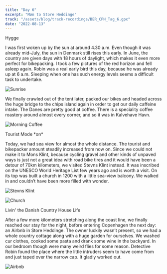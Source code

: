 ```yaml
---
title: "Day 6"
excerpt: "Møn to Store Heddinge"
track: "/assets/blog/track-recordings/BER_CPH_Tag_6.gpx"
date: "2022-08-13"
---
```


Hygge

I was first woken up by the sun at around 4.30 a.m. Even though it was already mid-July, the sun in Denmark still rises this early. In June, the country are given days with 18 hours of daylight, which makes it even more perfect for bikepacking. I took a few pictures of the red horizon and fell asleep again. Robin was a real early bird this day, because he was already up at 6 a.m. Sleeping when one has such energy levels seems a difficult task to undertake. 

![Sunrise]($BASEPATH/assets/blog/images/day6_sunrise.jpg)

We finally crawled out of the tent later, packed our bikes and headed across the huge bridge to the chips island again in order to get our daily caffeine intake. The Danes are pretty good at coffee. There is a speciality coffee roastery around almost every corner, and so it was in Kalvehave Havn. 

![Morning Coffee]($BASEPATH/assets/blog/images/day6_morning-coffee.jpg)

Tourist Mode \*on*

Today, we had sea view for almost the whole distance. The tourist and bikepacker amount steadily increased from now on. Since we could not make it to Mons Klint, because cycling gravel and other kinds of unpaved ways is just not a great idea with road bike tires and it would have been a detour of 70km kilometers, we visited Stevns Klint instead. It was inscribed on the UNESCO World Heritage List few years ago and is worth a visit. On its top was built a church in 1200 with a little sea-view balcony. We walked in and couldn’t have been more filled with wonder. 

![Stevns Klint]($BASEPATH/assets/blog/images/day6_Stevns-Klint.jpg)

![Church]($BASEPATH/assets/blog/images/day6_church.jpg)

Livin' the Danish Country House Life

After a few more kilometers stretching along the coast line, we finally reached our stay for the night, before entering Copenhagen the next day: an Airbnb in Store Heddinge. The owner luckily wasn’t present, so we had a whole country cottage along with a huge garden for ourselves. We washed cur clothes, cooked some pasta and drank some wine in the backyard. In our bedroom though were many weird flies for some reason. Detective Robin found the place where the little intruders seem to have come from and just taped over the narrow cap. It gladly worked out.  

![Airbnb]($BASEPATH/assets/blog/images/day6_Airbnb.jpg)
